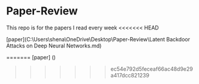 # Paper-Review
This repo is for the papers I read every week
<<<<<<< HEAD

[paper](C:\Users\shena\OneDrive\Desktop\Paper-Review\Latent Backdoor Attacks on Deep Neural Networks.md) 

=======
[paper] () 
>>>>>>> ec54e792d5feceaf66ac48d9e29a417dcc821239
